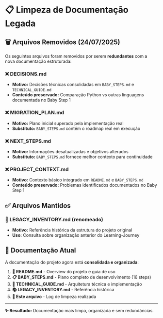 # 📋 Limpeza de Documentação Legada

## 🗑️ Arquivos Removidos (24/07/2025)

Os seguintes arquivos foram removidos por serem **redundantes** com a nova documentação estruturada:

### ❌ **DECISIONS.md** 
- **Motivo:** Decisões técnicas consolidadas em `BABY_STEPS.md` e `TECHNICAL_GUIDE.md`
- **Conteúdo preservado:** Comparação Python vs outras linguagens documentada no Baby Step 1

### ❌ **MIGRATION_PLAN.md**
- **Motivo:** Plano inicial superado pela implementação real
- **Substituto:** `BABY_STEPS.md` contém o roadmap real em execução

### ❌ **NEXT_STEPS.md** 
- **Motivo:** Informações desatualizadas e objetivos alterados
- **Substituto:** `BABY_STEPS.md` fornece melhor contexto para continuidade

### ❌ **PROJECT_CONTEXT.md**
- **Motivo:** Contexto básico integrado em `README.md` e `BABY_STEPS.md` 
- **Conteúdo preservado:** Problemas identificados documentados no Baby Step 1

## ✅ **Arquivos Mantidos**

### 📝 **LEGACY_INVENTORY.md** (renomeado)
- **Motivo:** Referência histórica da estrutura do projeto original
- **Uso:** Consulta sobre organização anterior do Learning-Journey

## 🎯 **Documentação Atual**

A documentação do projeto agora está **consolidada e organizada**:

1. **📖 README.md** - Overview do projeto e guia de uso
2. **📋 BABY_STEPS.md** - Plano completo de desenvolvimento (16 steps)  
3. **🔧 TECHNICAL_GUIDE.md** - Arquitetura técnica e implementação
4. **📚 LEGACY_INVENTORY.md** - Referência histórica
5. **📄 Este arquivo** - Log de limpeza realizada

---

**✨ Resultado:** Documentação mais limpa, organizada e sem redundâncias.
